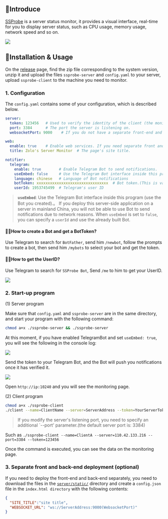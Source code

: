 ## 👻Introduce

[SSProbe](https://github.com/realzolo/ssprobe) is a server status monitor, it provides a visual interface, real-time for you to display server status, such as CPU usage, memory usage, network speed and so on.  

![](https://image.onezol.com/img/ssprobe.png)

## 🎉Installation & Usage
On the [release](https://github.com/realzolo/ssprobe/releases) page, find the zip file corresponding to the system version, unzip it and upload the files `ssprobe-server` and `config.yaml` to your server, upload `ssprobe-client` to the machine you need to monitor.

### 1. Configuration
The `config.yaml` contains some of your configuration, which is described below.
```yaml
server:
  token: 123456   # Used to verify the identity of the client (the monitored machine) when connecting to the server.
  port: 3384      # The port the server is listening on.
  websocketPort: 9000    # If you do not have a separate front-end and back-end deployment, please leave this as default.

web:
  enable: true    # Enable web services. If you need separate front and back-end deployment, you can set this to false.
  title: Zolo's Server Monitor  # The page's site title.

notifier:
  telegram:
    enable: true        # Enable Telegram Bot to send notifications.
    useEmbed: false     # Use the Telegram Bot interface inside this program (use the Bot you created).
    language: chinese   # Language of Bot notifications
    botToken: xxxxxxxxxxxxxxxxxxxxxxxxxxxxxxxx  # Bot token.(This is valid when useEmbed is true)
    userId: 1953745499  # Telegram's user ID
```
> **`useEmbed`**: Use the Telegram Bot interface inside this program (use the Bot you created).。
> If you deploy this server-side application on a server in mainland China, you will not be able to use Bot to send notifications due to network reasons.
> When `useEmbed` is set to `false`, you can specify a `userId` and use the already built Bot.
#### 🤷‍♂️How to create a Bot and get a BotToken?
Use Telegram to search for `BotFather`, send him `/newbot`, follow the prompts to create a bot, then send him `/mybots` to select your bot and get the token.

#### 🤷‍♀️How to get the UserID?
Use Telegram to search for `SSProbe Bot`, Send `/me` to him to get your UserID.

![](https://image.onezol.com/img/tguserid.png)

### 2. Start-up program
(1) Server program

Make sure that `config.yaml` and `ssprobe-server` are in the same directory, and start your program with the following command:
```bash
chmod a+x ./ssprobe-server && ./ssprobe-server
```
At this moment, if you have enabled TelegramBot and set `useEmbed: true`, you will see the following in the console log:

![](https://image.onezol.com/img/ssprobe-console.png)

Send the token to your Telegram Bot, and the Bot will push you notifications once it has verified it.

![](https://image.onezol.com/img/bot-bind-en.png)

Open `http://ip:10240` and you will see the monitoring page.

(2) Client program
```bash
chmod a+x ./ssprobe-client
./client --name=ClientName --server=ServerAddress --token=YourServerToken
```
> If you modify the server's listening port, you need to specify an additional `--port' parameter.(the default server port is: 3384)

Such as `./ssprobe-client --name=ClientA --server=110.42.133.216 --port=3384 --token=123456`

Once the command is executed, you can see the data on the monitoring page.

### 3. Separate front and back-end deployment (optional)
If you need to deploy the front-end and back-end separately, you need to download the files in the [`server/static/`](https://github.com/realzolo/ssprobe/tree/master/server/static) directory and create a `config.json` file in the `index.html directory` with the following contents:
```json
{
  "SITE_TITLE":"site title",
  "WEBSOCKET_URL": "ws://ServerAddress:9000(WebsocketPort)"
}
```
